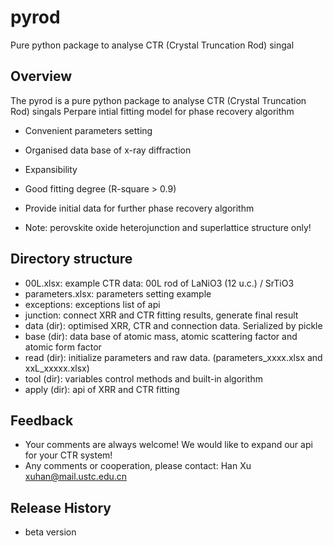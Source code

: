 # pyrod
Pure python package to analyse CTR (Crystal  Truncation Rod) singal 

Overview
------------
The pyrod is a pure python package to analyse CTR (Crystal  Truncation Rod) singals
Perpare intial fitting model for phase recovery algorithm

- Convenient parameters setting 
- Organised data base of x-ray diffraction
- Expansibility
- Good fitting degree (R-square > 0.9)
- Provide initial data for further phase recovery algorithm

- Note: perovskite oxide heterojunction and superlattice structure only!

Directory structure
------------
- 00L.xlsx:         example CTR data: 00L rod of LaNiO3 (12 u.c.) / SrTiO3
- parameters.xlsx:  parameters setting example
- exceptions:	    exceptions list of api
- junction:         connect XRR and CTR fitting results, generate final result
- data (dir):       optimised XRR, CTR and connection data. Serialized by pickle
- base (dir):       data base of atomic mass, atomic scattering factor and atomic form factor
- read (dir):       initialize parameters and raw data. (parameters_xxxx.xlsx and xxL_xxxxx.xlsx)
- tool (dir):	    variables control methods and built-in algorithm
- apply (dir):      api of XRR and CTR fitting

Feedback
--------
- Your comments are always welcome! We would like to expand our api for your CTR system!
- Any comments or cooperation, please contact:
																						Han Xu xuhan@mail.ustc.edu.cn

Release History
---------------------------
- beta version
